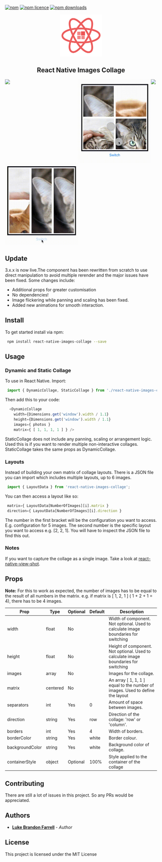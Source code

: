 [![npm](https://img.shields.io/npm/v/react-native-images-collage.svg?style=flat-square)](https://www.npmjs.com/package/react-native-images-collage)
[![npm licence](http://img.shields.io/npm/l/react-native-images-collage.svg?style=flat-square)](https://npmjs.org/package/react-native-images-collage)
[![npm downloads](http://img.shields.io/npm/dt/react-native-images-collage.svg?style=flat-square)](https://npmjs.org/package/react-native-images-collage)

<p align="center">
  <img src="https://github.com/LukeBrandonFarrell/open-source-images/blob/master/react-native-images-collage/react-native-images-collage.png" width="140" height="140">
  <h2 align="center">React Native Images Collage</h2>
</p>

<img align="left" src="https://raw.githubusercontent.com/LukeBrandonFarrell/open-source-images/master/react-native-images-collage/i3.gif" width="48%" />
<img src="https://raw.githubusercontent.com/LukeBrandonFarrell/open-source-images/master/react-native-images-collage/i4.gif" width="48%" />
<img align="left" src="https://raw.githubusercontent.com/LukeBrandonFarrell/open-source-images/master/react-native-images-collage/i2.gif" width="48%" />
<img src="https://raw.githubusercontent.com/LukeBrandonFarrell/open-source-images/master/react-native-images-collage/i1.gif" width="48%" />

## Update

3.x.x is now live.The component has been rewritten from scratch to use direct manipulation to avoid multiple rerender and the major issues have been fixed. Some changes include:

- Additional props for greater customisation
- No dependencies!
- Image flickering while panning and scaling has been fixed.
- Added new animations for smooth interaction.

## Install

To get started install via npm:
```sh
 npm install react-native-images-collage --save
```

## Usage

### Dynamic and Static Collage

To use in React Native. Import:
```js
 import { DynamicCollage, StaticCollage } from './react-native-images-collage';
```

Then add this to your code:
```js
  <DynamicCollage
    width={Dimensions.get('window').width / 1.1}
    height={Dimensions.get('window').width / 1.1}
    images={ photos }
    matrix={ [ 1, 1, 1, 1 ] } />
```

StaticCollage does not include any panning, scaling or arrangement logic. Used this is if you want to render multiple non-interactive collages. StaticCollage takes the same props as DynamicCollage.

### Layouts

Instead of building your own matrix of collage layouts. There is a JSON file you can import which includes multiple layouts, up to 6 images.
```js
 import { LayoutData } from 'react-native-images-collage';
```

You can then access a layout like so:
```js
 matrix={ LayoutData[NumberOfImages][i].matrix }
 direction={ LayoutData[NumberOfImages][i].direction }
```

The number in the first bracket will be the configuration you want to access. E.g. configuration for 5 images. The second number is the specific layout you want to access e.g. [2, 2, 1]. You will have to inspect the JSON file to find this out.

### Notes

If you want to capture the collage as a single image. Take a look at [react-native-view-shot](https://github.com/gre/react-native-view-shot).

## Props

**Note:** For this to work as expected, the number of images has to be equal to the result of all numbers in the matrix. e.g. if matrix is [ 1, 2, 1 ] ( 1 + 2 + 1 = 4), there has to be 4 images.  

| Prop            | Type          | Optional  | Default | Description                                                                             |
| --------------- | ------------- | --------- | ------- | --------------------------------------------------------------------------------------- |
| width           | float         | No        |         | Width of component. Not optional. Used to calculate image boundaries for switching      |
| height          | float         | No        |         | Height of component. Not optional. Used to calculate image boundaries for switching     |
| images          | array         | No        |         | Images for the collage.                                                                 |
| matrix          | centered      | No        |         | An array [ 1, 1, 1 ] equal to the number of images. Used to define the layout           |
| separators      | int           | Yes       | 0       | Amount of space between images.                                                         |
| direction       | string        | Yes       | row     | Direction of the collage: 'row' or 'column'.                                            |
| borders         | int           | Yes       | 4       | Width of borders.                                                                       |
| borderColor     | string        | Yes       | white   | Border colour.                                                                          |
| backgroundColor | string        | Yes       | white   | Background color of collage.                                                            |
| containerStyle  | object        | Optional  | 100%    | Style applied to the container of the collage                                           |

## Contributing

There are still a lot of issues in this project. So any PRs would be appreciated.

## Authors

* [**Luke Brandon Farrell**](https://lukebrandonfarrell.com/) - *Author*

## License

This project is licensed under the MIT License
